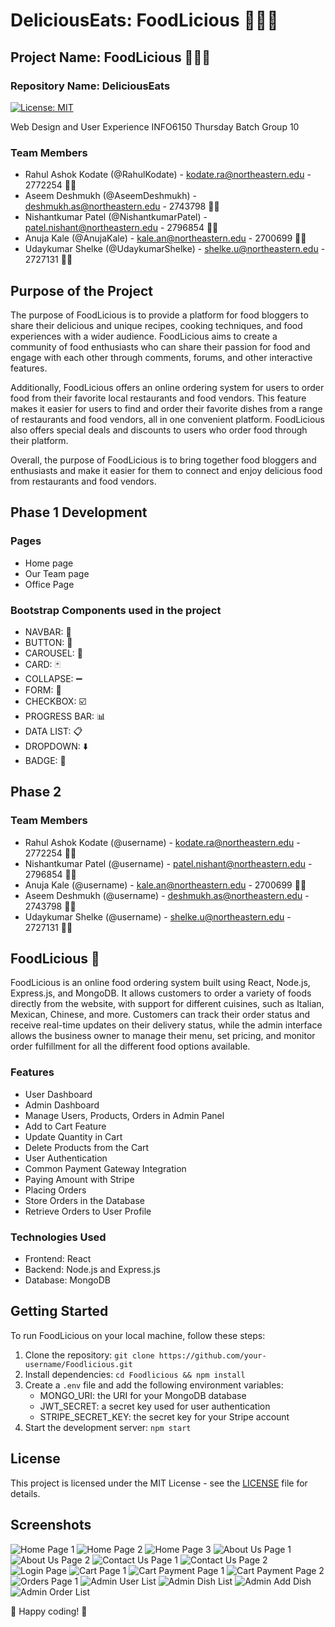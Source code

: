# DeliciousEats: FoodLicious 🍔🍕🍣

## Project Name: FoodLicious 🍔🍕🍣
### Repository Name: DeliciousEats

[![License: MIT](https://img.shields.io/badge/License-MIT-yellow.svg)](https://opensource.org/licenses/MIT)

Web Design and User Experience INFO6150
Thursday Batch
Group 10

### Team Members
- Rahul Ashok Kodate (@RahulKodate) - kodate.ra@northeastern.edu - 2772254 🧑‍💻
- Aseem Deshmukh (@AseemDeshmukh) - deshmukh.as@northeastern.edu - 2743798 🧑‍💻
- Nishantkumar Patel (@NishantkumarPatel) - patel.nishant@northeastern.edu - 2796854 🧑‍💻
- Anuja Kale (@AnujaKale) - kale.an@northeastern.edu - 2700699 🧑‍💻
- Udaykumar Shelke (@UdaykumarShelke) - shelke.u@northeastern.edu - 2727131 🧑‍💻

## Purpose of the Project
The purpose of FoodLicious is to provide a platform for food bloggers to share their delicious and unique recipes, cooking techniques, and food experiences with a wider audience. FoodLicious aims to create a community of food enthusiasts who can share their passion for food and engage with each other through comments, forums, and other interactive features.

Additionally, FoodLicious offers an online ordering system for users to order food from their favorite local restaurants and food vendors. This feature makes it easier for users to find and order their favorite dishes from a range of restaurants and food vendors, all in one convenient platform. FoodLicious also offers special deals and discounts to users who order food through their platform.

Overall, the purpose of FoodLicious is to bring together food bloggers and enthusiasts and make it easier for them to connect and enjoy delicious food from restaurants and food vendors.

## Phase 1 Development

### Pages
- Home page
- Our Team page
- Office Page

### Bootstrap Components used in the project
- NAVBAR: 🚀
- BUTTON: 🎯
- CAROUSEL: 🎠
- CARD: 🃏
- COLLAPSE: ➖
- FORM: 📝
- CHECKBOX: ☑️
- PROGRESS BAR: 📊
- DATA LIST: 📋
- DROPDOWN: ⬇️
- BADGE: 🔴

## Phase 2

### Team Members
- Rahul Ashok Kodate (@username) - kodate.ra@northeastern.edu - 2772254 🧑‍💻
- Nishantkumar Patel (@username) - patel.nishant@northeastern.edu - 2796854 🧑‍💻
- Anuja Kale (@username) - kale.an@northeastern.edu - 2700699 🧑‍💻
- Aseem Deshmukh (@username) - deshmukh.as@northeastern.edu - 2743798 🧑‍💻
- Udaykumar Shelke (@username) - shelke.u@northeastern.edu - 2727131 🧑‍💻

## FoodLicious 🍔

FoodLicious is an online food ordering system built using React, Node.js, Express.js, and MongoDB. It allows customers to order a variety of foods directly from the website, with support for different cuisines, such as Italian, Mexican, Chinese, and more. Customers can track their order status and receive real-time updates on their delivery status, while the admin interface allows the business owner to manage their menu, set pricing, and monitor order fulfillment for all the different food options available.

### Features
- User Dashboard
- Admin Dashboard
- Manage Users, Products, Orders in Admin Panel
- Add to Cart Feature
- Update Quantity in Cart
- Delete Products from the Cart
- User Authentication
- Common Payment Gateway Integration
- Paying Amount with Stripe
- Placing Orders
- Store Orders in the Database
- Retrieve Orders to User Profile

### Technologies Used
- Frontend: React
- Backend: Node.js and Express.js
- Database: MongoDB

## Getting Started
To run FoodLicious on your local machine, follow these steps:
1. Clone the repository: `git clone https://github.com/your-username/Foodlicious.git`
2. Install dependencies: `cd Foodlicious && npm install`
3. Create a `.env` file and add the following environment variables:
   - MONGO_URI: the URI for your MongoDB database
   - JWT_SECRET: a secret key used for user authentication
   - STRIPE_SECRET_KEY: the secret key for your Stripe account
4. Start the development server: `npm start`

## License
This project is licensed under the MIT License - see the [LICENSE](LICENSE) file for details.

## Screenshots

![Home Page 1](https://user-images.githubusercontent.com/115193023/233467927-0c2ee95f-bce7-48bd-b853-8a0af5f765ed.png)
![Home Page 2](https://user-images.githubusercontent.com/115193023/233468433-dd0a11e4-7270-45b6-9ba1-3d8dc1a13889.png)
![Home Page 3](https://user-images.githubusercontent.com/115193023/233468487-4e5515f6-c86e-4683-9f4c-a49f92a73e83.png)
![About Us Page 1](https://user-images.githubusercontent.com/115193023/233468564-47404217-eebe-4748-a82f-e808a41d6997.png)
![About Us Page 2](https://user-images.githubusercontent.com/115193023/233468620-50ee65bd-e6b9-4354-8e68-0e0c7ad595b6.png)
![Contact Us Page 1](https://user-images.githubusercontent.com/115193023/233468711-e4260895-e5ac-403e-b54c-fcf610c20182.png)
![Contact Us Page 2](https://user-images.githubusercontent.com/115193023/233468752-41beaab4-2eff-429a-ad15-2df3c3ae0d2d.png)
![Login Page](https://user-images.githubusercontent.com/115193023/233468784-8f3f638d-4488-4510-8a76-fd56648d1aa7.png)
![Cart Page 1](https://user-images.githubusercontent.com/115193023/233468808-ded053ca-8932-46cd-b110-0ff48e528501.png)
![Cart Payment Page 1](https://user-images.githubusercontent.com/115193023/233468832-d1cd6a45-6630-4f65-aa52-33ad91468d2b.png)
![Cart Payment Page 2](https://user-images.githubusercontent.com/115193023/233468854-b24823a0-20bf-4be9-be67-9a3e9e432331.png)
![Orders Page 1](https://user-images.githubusercontent.com/115193023/233468894-b8017ae8-8c59-4dfb-8f6a-5bd1f5c7b172.png)
![Admin User List](https://user-images.githubusercontent.com/115193023/233468912-2844c235-0d3c-4951-b2bf-2a6182ea1a00.png)
![Admin Dish List](https://user-images.githubusercontent.com/115193023/233468934-6f0f3d9a-757b-4781-91db-7712c422b6d4.png)
![Admin Add Dish](https://user-images.githubusercontent.com/115193023/233468963-43846d7c-0973-47a0-a447-b6297a1a9eef.png)
![Admin Order List](https://user-images.githubusercontent.com/115193023/233468993-4bde7885-3afa-4881-96d8-2c3e0a225f9b.png)

🚀 Happy coding! 🎉
